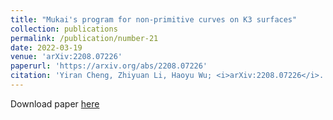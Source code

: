 ```yaml
---
title: "Mukai's program for non-primitive curves on K3 surfaces"
collection: publications
permalink: /publication/number-21
date: 2022-03-19
venue: 'arXiv:2208.07226'
paperurl: 'https://arxiv.org/abs/2208.07226'
citation: 'Yiran Cheng, Zhiyuan Li, Haoyu Wu; <i>arXiv:2208.07226</i>.'
---
```


Download paper [here](https://arxiv.org/abs/2208.07226)
